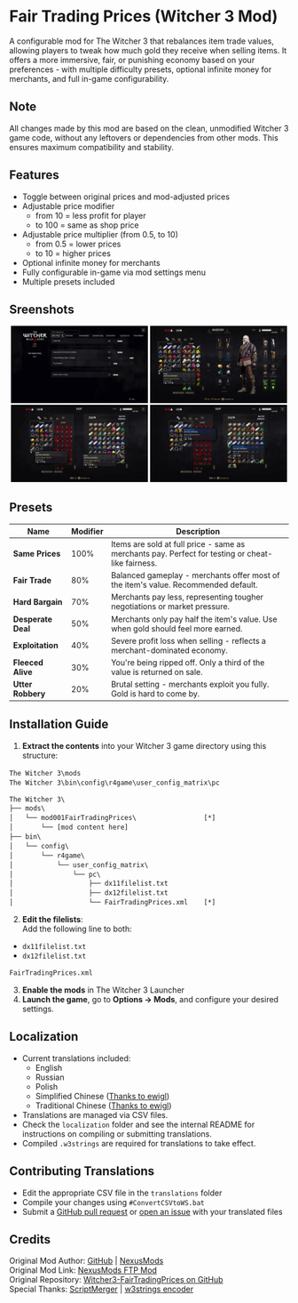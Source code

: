 ﻿# Fair Trading Prices (Witcher 3 Mod)

A configurable mod for The Witcher 3 that rebalances item trade values, allowing players to tweak how much gold they receive when selling items. It offers a more immersive, fair, or punishing economy based on your preferences - with multiple difficulty presets, optional infinite money for merchants, and full in-game configurability.

## Note
All changes made by this mod are based on the clean, unmodified Witcher 3 game code, without any leftovers or dependencies from other mods. This ensures maximum compatibility and stability.

## Features

* Toggle between original prices and mod-adjusted prices
* Adjustable price modifier
  * from 10 = less profit for player
  * to 100 = same as shop price
* Adjustable price multiplier (from 0.5, to 10)
  * from 0.5 = lower prices
  * to 10 = higher prices
* Optional infinite money for merchants
* Fully configurable in-game via mod settings menu
* Multiple presets included

## Sreenshots

<p align="center">
  <img src="./screenshots/1.jpg" alt="Screenshot 1" width="49%">
  <img src="./screenshots/2.jpg" alt="Screenshot 2" width="49%">
  <img src="./screenshots/3.jpg" alt="Screenshot 3" width="49%">
  <img src="./screenshots/4.jpg" alt="Screenshot 4" width="49%">
</p>

## Presets

  | Name               | Modifier | Description                                                                                       |
  |--------------------| -------- | ------------------------------------------------------------------------------------------------- |
  | **Same Prices**    | 100%     | Items are sold at full price - same as merchants pay. Perfect for testing or cheat-like fairness. |
  | **Fair Trade**     | 80%      | Balanced gameplay - merchants offer most of the item's value. Recommended default.                |
  | **Hard Bargain**   | 70%      | Merchants pay less, representing tougher negotiations or market pressure.                         |
  | **Desperate Deal** | 50%      | Merchants only pay half the item's value. Use when gold should feel more earned.                  |
  | **Exploitation**   | 40%      | Severe profit loss when selling - reflects a merchant-dominated economy.                          |
  | **Fleeced Alive**  | 30%      | You're being ripped off. Only a third of the value is returned on sale.                           |
  | **Utter Robbery**  | 20%      | Brutal setting - merchants exploit you fully. Gold is hard to come by.                            |


## Installation Guide

1. **Extract the contents** into your Witcher 3 game directory using this structure:

`The Witcher 3\mods`  
`The Witcher 3\bin\config\r4game\user_config_matrix\pc`

```txt
The Witcher 3\
├── mods\
│   └── mod001FairTradingPrices\                 [*]
│       └── [mod content here]
├── bin\
│   └── config\
│       └── r4game\
│           └── user_config_matrix\
│               └── pc\
│                   ├── dx11filelist.txt
│                   ├── dx12filelist.txt
│                   └── FairTradingPrices.xml    [*]
```

2. **Edit the filelists**:  
   Add the following line to both:
  - `dx11filelist.txt`
  - `dx12filelist.txt`

   ```txt
   FairTradingPrices.xml
   ```
3. **Enable the mods** in The Witcher 3 Launcher
4. **Launch the game**, go to **Options → Mods**, and configure your desired settings.


## Localization

* Current translations included:
  * English
  * Russian
  * Polish
  * Simplified Chinese ([Thanks to ewigl](https://github.com/SergeiBabko/Witcher3-FairTradingPrices/pull/1))
  * Traditional Chinese ([Thanks to ewigl](https://github.com/SergeiBabko/Witcher3-FairTradingPrices/pull/1))
* Translations are managed via CSV files.
* Check the `localization` folder and see the internal README for instructions on compiling or submitting translations.
* Compiled `.w3strings` are required for translations to take effect.

## Contributing Translations

* Edit the appropriate CSV file in the `translations` folder
* Compile your changes using `#ConvertCSVtoWS.bat`
* Submit a [GitHub pull request](https://github.com/SergeiBabko/Witcher3-FairTradingPrices/pulls) or [open an issue](https://github.com/SergeiBabko/Witcher3-FairTradingPrices/issues) with your translated files

## Credits

Original Mod Author: [GitHub](https://github.com/SergeiBabko) | [NexusMods](https://next.nexusmods.com/profile/Segich)  
Original Mod Link: [NexusMods FTP Mod](https://www.nexusmods.com/witcher3/mods/10941)  
Original Repository: [Witcher3-FairTradingPrices on GitHub](https://github.com/SergeiBabko/Witcher3-FairTradingPrices)  
Special Thanks: [ScriptMerger](https://www.nexusmods.com/witcher3/mods/484) | [w3strings encoder](https://www.nexusmods.com/witcher3/mods/1055)  
